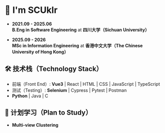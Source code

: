 # 👋 I'm SCUklr

- **2021.09 - 2025.06**  
  <b>B.Eng in Software Engineering</b> at <b>四川大学（Sichuan University）</b>

- **2025.09 - 2026**  
  <b>MSc in Information Engineering</b> at <b>香港中文大学（The Chinese University of Hong Kong）</b>

   
## 🛠 技术栈（Technology Stack） 
- 前端（Front End）: **Vue3** | React | HTML | CSS | JavaScript | TypeScript  
- 测试（Testing）: **Selenium** | Cypress | Pytest | Postman
- **Python** | Java | C
## 🌱 计划学习（Plan to Study）
- **Multi-view Clustering**
